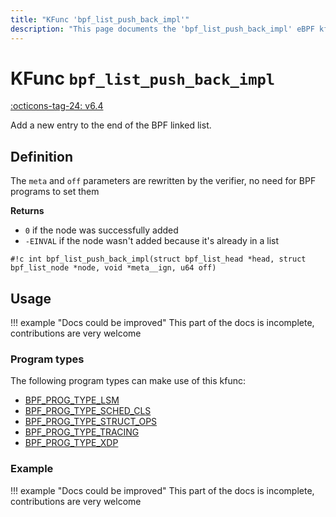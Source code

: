 ```yaml
---
title: "KFunc 'bpf_list_push_back_impl'"
description: "This page documents the 'bpf_list_push_back_impl' eBPF kfunc, including its definition, usage, program types that can use it, and examples."
---
```

# KFunc `bpf_list_push_back_impl`

<!-- [FEATURE_TAG](bpf_list_push_back_impl) -->
[:octicons-tag-24: v6.4](https://github.com/torvalds/linux/commit/d2dcc67df910dd85253a701b6a5b747f955d28f5)
<!-- [/FEATURE_TAG] -->

Add a new entry to the end of the BPF linked list.

## Definition

The `meta` and `off` parameters are rewritten by the verifier, no need for BPF programs to set them

**Returns**

 * `0` if the node was successfully added
 * `-EINVAL` if the node wasn't added because it's already in a list

<!-- [KFUNC_DEF] -->
`#!c int bpf_list_push_back_impl(struct bpf_list_head *head, struct bpf_list_node *node, void *meta__ign, u64 off)`
<!-- [/KFUNC_DEF] -->

## Usage

!!! example "Docs could be improved"
    This part of the docs is incomplete, contributions are very welcome

### Program types

The following program types can make use of this kfunc:

<!-- [KFUNC_PROG_REF] -->
- [BPF_PROG_TYPE_LSM](../program-type/BPF_PROG_TYPE_LSM.md)
- [BPF_PROG_TYPE_SCHED_CLS](../program-type/BPF_PROG_TYPE_SCHED_CLS.md)
- [BPF_PROG_TYPE_STRUCT_OPS](../program-type/BPF_PROG_TYPE_STRUCT_OPS.md)
- [BPF_PROG_TYPE_TRACING](../program-type/BPF_PROG_TYPE_TRACING.md)
- [BPF_PROG_TYPE_XDP](../program-type/BPF_PROG_TYPE_XDP.md)
<!-- [/KFUNC_PROG_REF] -->

### Example

!!! example "Docs could be improved"
    This part of the docs is incomplete, contributions are very welcome

